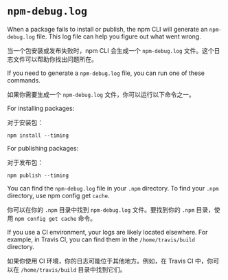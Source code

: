 # `npm-debug.log`

When a package fails to install or publish, the npm CLI will generate an `npm-debug.log` file. This log file can help you figure out what went wrong.

当一个包安装或发布失败时，npm CLI 会生成一个 `npm-debug.log` 文件。这个日志文件可以帮助你找出问题所在。

If you need to generate a `npm-debug.log` file, you can run one of these commands.

如果你需要生成一个 `npm-debug.log` 文件，你可以运行以下命令之一。

For installing packages:

对于安装包：

`npm install --timing`

For publishing packages:

对于发布包：

`npm publish --timing`

You can find the `npm-debug.log` file in your `.npm` directory. To find your `.npm` directory, use npm config get `cache`.

你可以在你的 `.npm` 目录中找到 `npm-debug.log` 文件。要找到你的 `.npm` 目录，使用 `npm config get cache` 命令。

If you use a CI environment, your logs are likely located elsewhere. For example, in Travis CI, you can find them in the `/home/travis/build` directory.

如果你使用 CI 环境，你的日志可能位于其他地方。例如，在 Travis CI 中，你可以在 `/home/travis/build` 目录中找到它们。
